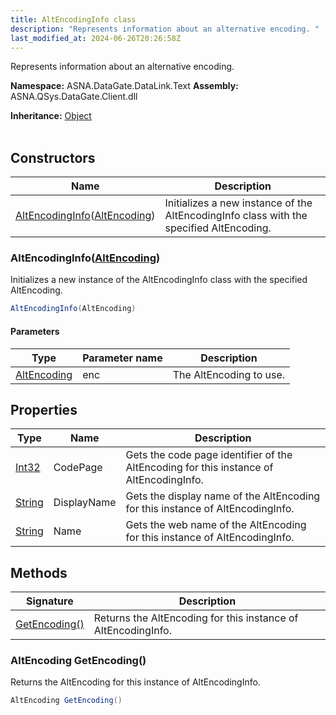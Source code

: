 ```yaml
---
title: AltEncodingInfo class
description: "Represents information about an alternative encoding. "
last_modified_at: 2024-06-26T20:26:58Z
---
```


Represents information about an alternative encoding.

**Namespace:** ASNA.DataGate.DataLink.Text
**Assembly:** ASNA.QSys.DataGate.Client.dll

**Inheritance:** [Object](https://docs.microsoft.com/en-us/dotnet/api/system.object)
<br>
<br>

## Constructors

| Name | Description |
| --- | --- |
| [AltEncodingInfo](#altencodinginfoaltencoding)([AltEncoding](/reference/datagate/datagate-data-link/alt-encoding.html)) | Initializes a new instance of the AltEncodingInfo class with the specified AltEncoding.

### AltEncodingInfo([AltEncoding](/reference/datagate/datagate-data-link/alt-encoding.html))

Initializes a new instance of the AltEncodingInfo class with the specified AltEncoding.

```cs
AltEncodingInfo(AltEncoding)
```

#### Parameters

| Type | Parameter name | Description
| --- | --- | ---
| [AltEncoding](/reference/datagate/datagate-data-link/alt-encoding.html) | enc | The AltEncoding to use.

## Properties

| Type | Name | Description
| --- | --- | --- 
| [Int32](https://learn.microsoft.com/en-us/dotnet/csharp/language-reference/builtin-types/integral-numeric-types) | CodePage | Gets the code page identifier of the AltEncoding for this instance of AltEncodingInfo. |
| [String](https://learn.microsoft.com/en-us/dotnet/api/system.string?view=net-8.0) | DisplayName | Gets the display name of the AltEncoding for this instance of AltEncodingInfo. |
| [String](https://learn.microsoft.com/en-us/dotnet/api/system.string?view=net-8.0) | Name | Gets the web name of the AltEncoding for this instance of AltEncodingInfo. |

## Methods

| Signature | Description |
| --- | --- |
| [GetEncoding()](#altencoding-getencoding) | Returns the AltEncoding for this instance of AltEncodingInfo.

### AltEncoding GetEncoding()

Returns the AltEncoding for this instance of AltEncodingInfo.

```cs
AltEncoding GetEncoding()
```
